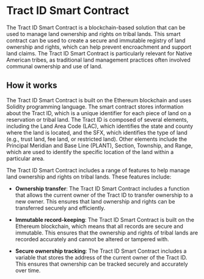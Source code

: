 # Tract ID Smart Contract

The Tract ID Smart Contract is a blockchain-based solution that can be used to manage land ownership and rights on tribal lands. This smart contract can be used to create a secure and immutable registry of land ownership and rights, which can help prevent encroachment and support land claims. The Tract ID Smart Contract is particularly relevant for Native American tribes, as traditional land management practices often involved communal ownership and use of land.

## How it works

The Tract ID Smart Contract is built on the Ethereum blockchain and uses Solidity programming language. The smart contract stores information about the Tract ID, which is a unique identifier for each piece of land on a reservation or tribal land. The Tract ID is composed of several elements, including the Land Area Code (LAC), which identifies the state and county where the land is located, and the SFX, which identifies the type of land (e.g., trust land, fee land, or restricted land). Other elements include the Principal Meridian and Base Line (PLANT), Section, Township, and Range, which are used to identify the specific location of the land within a particular area.

The Tract ID Smart Contract includes a range of features to help manage land ownership and rights on tribal lands. These features include:

- **Ownership transfer**: The Tract ID Smart Contract includes a function that allows the current owner of the Tract ID to transfer ownership to a new owner. This ensures that land ownership and rights can be transferred securely and efficiently.

- **Immutable record-keeping**: The Tract ID Smart Contract is built on the Ethereum blockchain, which means that all records are secure and immutable. This ensures that the ownership and rights of tribal lands are recorded accurately and cannot be altered or tampered with.

- **Secure ownership tracking**: The Tract ID Smart Contract includes a variable that stores the address of the current owner of the Tract ID. This ensures that ownership can be tracked securely and accurately over time.
